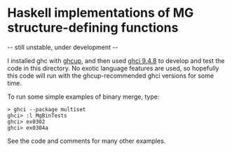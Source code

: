 # Haskell implementations of MG structure-defining functions

-- still unstable, under development --

I installed ghc with [ghcup](https://www.haskell.org/ghcup/), and then used
[ghci 9.4.8](https://downloads.haskell.org/ghc/latest/docs/users_guide/ghci.html)
to develop and test the code in this directory.
No exotic language features are used, so hopefully this code will
run with the ghcup-recommended ghci versions for some time.

To run some simple examples of binary merge, type:

```
> ghci --package multiset
ghci> :l MgBinTests
ghci> ex0302
ghci> ex0304a
```

See the code and comments for many other examples.
